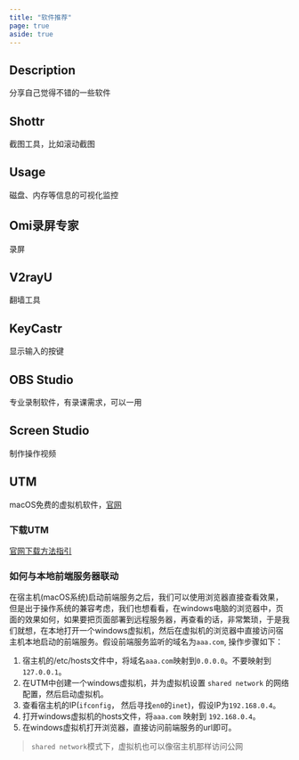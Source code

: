 ```yaml
---
title: "软件推荐"
page: true
aside: true
---
```


## Description
分享自己觉得不错的一些软件

## Shottr
截图工具，比如滚动截图

## Usage 
磁盘、内存等信息的可视化监控

## Omi录屏专家
录屏

## V2rayU
翻墙工具

## KeyCastr
显示输入的按键

## OBS Studio
专业录制软件，有录课需求，可以一用

## Screen Studio 
制作操作视频

## UTM 
macOS免费的虚拟机软件，[官网](https://getutm.app)

### 下载UTM
[官网下载方法指引](https://docs.getutm.app/installation/ios/)

### 如何与本地前端服务器联动
在宿主机(macOS系统)启动前端服务之后，我们可以使用浏览器直接查看效果，但是出于操作系统的兼容考虑，我们也想看看，在windows电脑的浏览器中，页面的效果如何，如果要把页面部署到远程服务器，再查看的话，非常繁琐，于是我们就想，在本地打开一个windows虚拟机，然后在虚拟机的浏览器中直接访问宿主机本地启动的前端服务。假设前端服务监听的域名为`aaa.com`, 操作步骤如下：
1. 宿主机的/etc/hosts文件中，将域名`aaa.com`映射到`0.0.0.0`。不要映射到`127.0.0.1`。
2. 在UTM中创建一个windows虚拟机，并为虚拟机设置 `shared network` 的网络配置，然后启动虚拟机。
3. 查看宿主机的IP(`ifconfig`， 然后寻找`en0`的`inet`)，假设IP为`192.168.0.4`。
4. 打开windows虚拟机的hosts文件，将`aaa.com` 映射到 `192.168.0.4`。
5. 在windows虚拟机打开浏览器，直接访问前端服务的url即可。
   
> `shared network`模式下，虚拟机也可以像宿主机那样访问公网